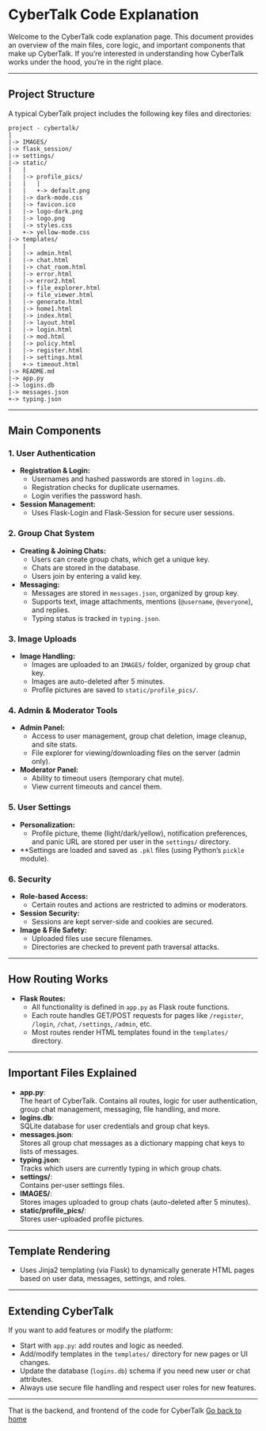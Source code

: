 # CyberTalk Code Explanation

Welcome to the CyberTalk code explanation page. This document provides an overview of the main files, core logic, and important components that make up CyberTalk. If you’re interested in understanding how CyberTalk works under the hood, you’re in the right place.

---

## Project Structure

A typical CyberTalk project includes the following key files and directories:

```
project - cybertalk/
|
|-> IMAGES/
|-> flask_session/
|-> settings/
|-> static/
|   |
|   |-> profile_pics/
|   |   |
|   |   +-> default.png
|   |-> dark-mode.css
|   |-> favicon.ico
|   |-> logo-dark.png
|   |-> logo.png
|   |-> styles.css
|   +-> yellow-mode.css
|-> templates/
|   |
|   |-> admin.html
|   |-> chat.html
|   |-> chat_room.html
|   |-> error.html
|   |-> error2.html
|   |-> file_explorer.html
|   |-> file_viewer.html
|   |-> generate.html
|   |-> home1.html
|   |-> index.html
|   |-> layout.html
|   |-> login.html
|   |-> mod.html
|   |-> policy.html
|   |-> register.html
|   |-> settings.html
|   +-> timeout.html
|-> README.md
|-> app.py
|-> logins.db
|-> messages.json
+-> typing.json              
```

---

## Main Components

### 1. **User Authentication**
- **Registration & Login:**  
  - Usernames and hashed passwords are stored in `logins.db`.
  - Registration checks for duplicate usernames.
  - Login verifies the password hash.
- **Session Management:**  
  - Uses Flask-Login and Flask-Session for secure user sessions.

### 2. **Group Chat System**
- **Creating & Joining Chats:**  
  - Users can create group chats, which get a unique key.
  - Chats are stored in the database.
  - Users join by entering a valid key.
- **Messaging:**  
  - Messages are stored in `messages.json`, organized by group key.
  - Supports text, image attachments, mentions (`@username`, `@everyone`), and replies.
  - Typing status is tracked in `typing.json`.

### 3. **Image Uploads**
- **Image Handling:**  
  - Images are uploaded to an `IMAGES/` folder, organized by group chat key.
  - Images are auto-deleted after 5 minutes.
  - Profile pictures are saved to `static/profile_pics/`.

### 4. **Admin & Moderator Tools**
- **Admin Panel:**  
  - Access to user management, group chat deletion, image cleanup, and site stats.
  - File explorer for viewing/downloading files on the server (admin only).
- **Moderator Panel:**  
  - Ability to timeout users (temporary chat mute).
  - View current timeouts and cancel them.

### 5. **User Settings**
- **Personalization:**  
  - Profile picture, theme (light/dark/yellow), notification preferences, and panic URL are stored per user in the `settings/` directory.
- **Settings are loaded and saved as `.pkl` files (using Python’s `pickle` module).

### 6. **Security**
- **Role-based Access:**  
  - Certain routes and actions are restricted to admins or moderators.
- **Session Security:**  
  - Sessions are kept server-side and cookies are secured.
- **Image & File Safety:**  
  - Uploaded files use secure filenames.
  - Directories are checked to prevent path traversal attacks.

---

## How Routing Works

- **Flask Routes:**  
  - All functionality is defined in `app.py` as Flask route functions.
  - Each route handles GET/POST requests for pages like `/register`, `/login`, `/chat`, `/settings`, `/admin`, etc.
  - Most routes render HTML templates found in the `templates/` directory.

---

## Important Files Explained

- **app.py**:  
  The heart of CyberTalk. Contains all routes, logic for user authentication, group chat management, messaging, file handling, and more.
- **logins.db**:  
  SQLite database for user credentials and group chat keys.
- **messages.json**:  
  Stores all group chat messages as a dictionary mapping chat keys to lists of messages.
- **typing.json**:  
  Tracks which users are currently typing in which group chats.
- **settings/**:  
  Contains per-user settings files.
- **IMAGES/**:  
  Stores images uploaded to group chats (auto-deleted after 5 minutes).
- **static/profile_pics/**:  
  Stores user-uploaded profile pictures.

---

## Template Rendering

- Uses Jinja2 templating (via Flask) to dynamically generate HTML pages based on user data, messages, settings, and roles.

---

## Extending CyberTalk

If you want to add features or modify the platform:
- Start with `app.py`: add routes and logic as needed.
- Add/modify templates in the `templates/` directory for new pages or UI changes.
- Update the database (`logins.db`) schema if you need new user or chat attributes.
- Always use secure file handling and respect user roles for new features.

---
That is the backend, and frontend of the code for CyberTalk
[Go back to home](/index)